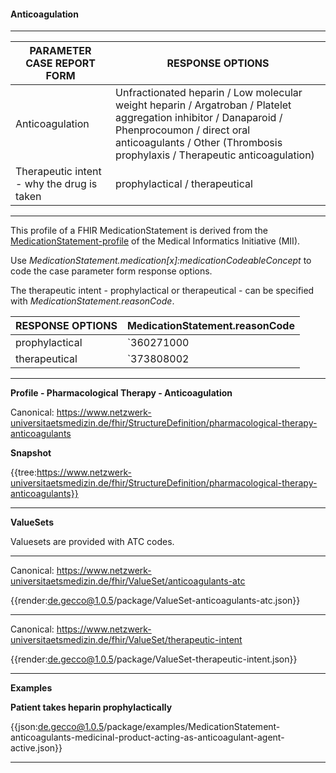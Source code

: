 #### Anticoagulation

---

| PARAMETER CASE REPORT FORM | RESPONSE OPTIONS |
|--------------|-----------|
| Anticoagulation | Unfractionated heparin / Low molecular weight heparin / Argatroban / Platelet aggregation inhibitor / Danaparoid / Phenprocoumon / direct oral anticoagulants / Other (Thrombosis prophylaxis / Therapeutic anticoagulation) | 
| Therapeutic intent - why the drug is taken | prophylactical / therapeutical |

---

This profile of a FHIR MedicationStatement is derived from the [MedicationStatement-profile](https://simplifier.net/packages/de.medizininformatikinitiative.kerndatensatz.medikation/1.0.10/files/404831) of the Medical Informatics Initiative (MII).

Use *MedicationStatement.medication[x]:medicationCodeableConcept* to code the case parameter form response options.

The therapeutic intent - prophylactical or therapeutical - can be specified with *MedicationStatement.reasonCode*.

| RESPONSE OPTIONS | MedicationStatement.reasonCode |
|--------------|-----------|
| prophylactical | `360271000 |Prophylaxis - procedure intent (qualifier value)|` |
| therapeutical | `373808002 |Curative - procedure intent (qualifier value)|` |

---

**Profile - Pharmacological Therapy - Anticoagulation**

Canonical: https://www.netzwerk-universitaetsmedizin.de/fhir/StructureDefinition/pharmacological-therapy-anticoagulants

**Snapshot**

{{tree:https://www.netzwerk-universitaetsmedizin.de/fhir/StructureDefinition/pharmacological-therapy-anticoagulants}}

---

**ValueSets**

Valuesets are provided with ATC codes.

---

Canonical: https://www.netzwerk-universitaetsmedizin.de/fhir/ValueSet/anticoagulants-atc

{{render:de.gecco@1.0.5/package/ValueSet-anticoagulants-atc.json}} 

---

Canonical: https://www.netzwerk-universitaetsmedizin.de/fhir/ValueSet/therapeutic-intent

{{render:de.gecco@1.0.5/package/ValueSet-therapeutic-intent.json}}

---

**Examples**

**Patient takes heparin prophylactically**
<br>

{{json:de.gecco@1.0.5/package/examples/MedicationStatement-anticoagulants-medicinal-product-acting-as-anticoagulant-agent-active.json}}  

---